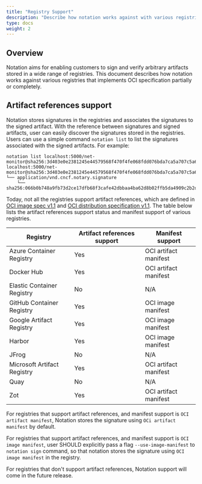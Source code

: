 ```yaml
---
title: "Registry Support"
description: "Describe how notation works against with various registries"
type: docs
weight: 2
---
```


## Overview

Notation aims for enabling customers to sign and verify arbitrary artifacts stored in a wide range of registries. This document describes how notation works against various registries that implements OCI specification partially or completely.

## Artifact references support

Notation stores signatures in the registries and associates the signatures to the signed artifact. With the reference between signatures and signed artifacts, user can easily discover the signatures stored in the registries. Users can use a simple command `notation list` to list the signatures associated with the signed artifacts. For example:

```shell
notation list localhost:5000/net-monitor@sha256:3d403e0e2381245e44579568f470f4fe068fdd076bda7ca5a707c5a6fde86f0b
localhost:5000/net-monitor@sha256:3d403e0e2381245e44579568f470f4fe068fdd076bda7ca5a707c5a6fde86f0b
└── application/vnd.cncf.notary.signature
    └── sha256:066b0b748a9fb73d2ce17dfb68f3cafe42dbbaa4ba62d8b02ffb5da4909c2b2d
```

Today, not all the registries support artifact references, which are defined in [OCI image spec v1.1](https://github.com/opencontainers/image-spec/blob/v1.1.0-rc2/spec.md) and [OCI  distribution specification v1.1](https://github.com/opencontainers/distribution-spec/blob/v1.1.0-rc1/spec.md). The table below lists the artifact references support status and manifest support of various registries.

| Registry                    | Artifact references support | Manifest support           |
| --------------------------- | --------------------------- | -------------------------- |
| Azure Container Registry    | Yes                         | OCI artifact manifest      |
| Docker Hub                  | Yes                         | OCI artifact manifest      |
| Elastic Container Registry  | No                          | N/A                        |
| GitHub Container Registry   | Yes                         | OCI image manifest         |
| Google Artifact Registry    | Yes                         | OCI image manifest         |
| Harbor                      | Yes                         | OCI image manifest         |
| JFrog                       | No                          | N/A                        |
| Microsoft Artifact Registry | Yes                         | OCI artifact manifest      |
| Quay                        | No                          | N/A                        |
| Zot                         | Yes                         | OCI artifact manifest      |

For registries that support artifact references, and manifest support is `OCI artifact manifest`, Notation stores the signature using `OCi artifact manifest` by default.

For registries that support artifact references, and manifest support is `OCI image manifest`, user SHOULD explicitly pass a flag `--use-image-manifest` to `notation sign` command, so that notation stores the signature using `OCI image manifest` in the registry.

For registries that don't support artifact references, Notation support will come in the future release.
